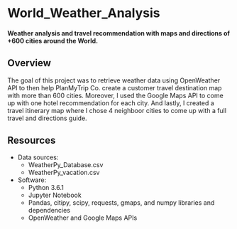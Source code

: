 # World_Weather_Analysis
#### Weather analysis and travel recommendation with maps and directions of +600 cities around the World.  


## Overview 
The goal of this project was to retrieve weather data using OpenWeather API to then help PlanMyTrip Co. create a customer travel destination map with more than 600 cities. Moreover, I used the Google Maps API to come up with one hotel recommendation for each city. And lastly, I created a travel itinerary map where I chose 4 neighboor cities to come up with a full travel and directions guide. 

## Resources
- Data sources:
  - WeatherPy_Database.csv
  - WeatherPy_vacation.csv
- Software:
  - Python 3.6.1
  - Jupyter Notebook
  - Pandas, citipy, scipy, requests, gmaps, and numpy libraries and dependencies
  - OpenWeather and Google Maps APIs
